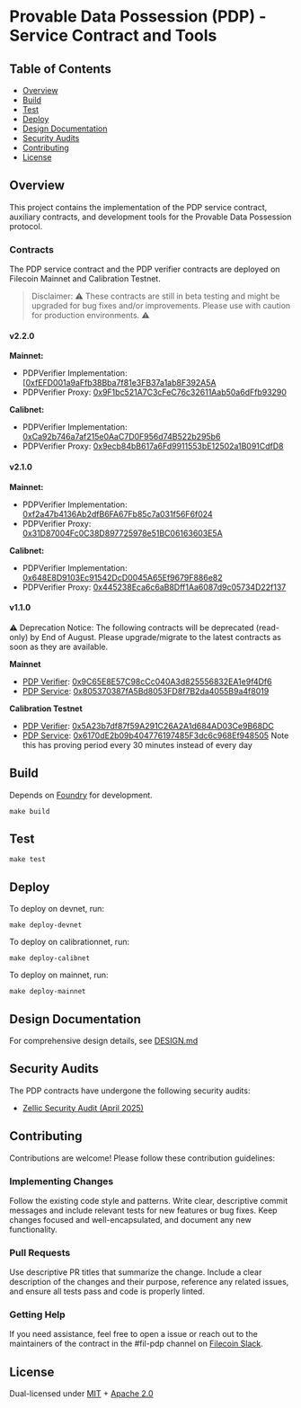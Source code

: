 # Provable Data Possession (PDP) - Service Contract and Tools

## Table of Contents
- [Overview](#overview)
- [Build](#build)
- [Test](#test)
- [Deploy](#deploy)
- [Design Documentation](#design-documentation)
- [Security Audits](#security-audits)
- [Contributing](#contributing)
- [License](#license)

## Overview
This project contains the implementation of the PDP service contract, auxiliary contracts, and development tools for the Provable Data Possession protocol.

### Contracts

The PDP service contract and the PDP verifier contracts are deployed on Filecoin Mainnet and Calibration Testnet.

> Disclaimer: ⚠️ These contracts are still in beta testing and might be upgraded for bug fixes and/or improvements. Please use with caution for production environments. ⚠️

#### v2.2.0

**Mainnet:**
- PDPVerifier Implementation: [[0xfEFD001a9aFfb38Bba7f81e3FB37a1ab8F392A5A](https://filfox.info/en/address/0xfEFD001a9aFfb38Bba7f81e3FB37a1ab8F392A5A)
- PDPVerifier Proxy: [0x9F1bc521A7C3cFeC76c32611Aab50a6dFfb93290](https://filfox.info/en/address/0x9F1bc521A7C3cFeC76c32611Aab50a6dFfb93290)

**Calibnet:**
- PDPVerifier Implementation: [0xCa92b746a7af215e0AaC7D0F956d74B522b295b6](https://calibration.filfox.info/en/address/0xCa92b746a7af215e0AaC7D0F956d74B522b295b6)
- PDPVerifier Proxy: [0x9ecb84bB617a6Fd9911553bE12502a1B091CdfD8](https://calibration.filfox.info/en/address/0x9ecb84bB617a6Fd9911553bE12502a1B091CdfD8)

#### v2.1.0

**Mainnet:**
- PDPVerifier Implementation: [0xf2a47b4136Ab2dfB6FA67Fb85c7a031f56F6f024](https://filfox.info/en/address/0xf2a47b4136Ab2dfB6FA67Fb85c7a031f56F6f024)
- PDPVerifier Proxy: [0x31D87004Fc0C38D897725978e51BC06163603E5A](https://filfox.info/en/address/0x31D87004Fc0C38D897725978e51BC06163603E5A)

**Calibnet:**
- PDPVerifier Implementation: [0x648E8D9103Ec91542DcD0045A65Ef9679F886e82](https://calibration.filfox.info/en/address/0x648E8D9103Ec91542DcD0045A65Ef9679F886e82)
- PDPVerifier Proxy: [0x445238Eca6c6aB8Dff1Aa6087d9c05734D22f137](https://calibration.filfox.info/en/address/0x445238Eca6c6aB8Dff1Aa6087d9c05734D22f137)

#### v1.1.0

⚠️ Deprecation Notice: The following contracts will be deprecated (read-only) by End of August. Please upgrade/migrate to the latest contracts as soon as they are available.

**Mainnet**
- [PDP Verifier]([url](https://github.com/FilOzone/pdp/blob/main/src/PDPVerifier.sol)): [0x9C65E8E57C98cCc040A3d825556832EA1e9f4Df6]([url](https://filfox.info/en/address/0x9C65E8E57C98cCc040A3d825556832EA1e9f4Df6))
- [PDP Service]([url](https://github.com/FilOzone/pdp/blob/main/src/SimplePDPService.sol)): [0x805370387fA5Bd8053FD8f7B2da4055B9a4f8019]([url](https://filfox.info/en/address/0x805370387fA5Bd8053FD8f7B2da4055B9a4f8019))

**Calibration Testnet**
- [PDP Verifier]([url](https://github.com/FilOzone/pdp/blob/main/src/PDPVerifier.sol)): [0x5A23b7df87f59A291C26A2A1d684AD03Ce9B68DC]([url](https://calibration.filfox.info/en/address/0x5A23b7df87f59A291C26A2A1d684AD03Ce9B68DC))
- [PDP Service]([url](https://github.com/FilOzone/pdp/blob/main/src/SimplePDPService.sol)): [0x6170dE2b09b404776197485F3dc6c968Ef948505]([url](https://calibration.filfox.info/en/address/0x6170dE2b09b404776197485F3dc6c968Ef948505)) Note this has proving period every 30 minutes instead of every day

## Build
Depends on [Foundry](https://github.com/foundry-rs/foundry) for development.
```
make build
```
## Test
```
make test
```
## Deploy
To deploy on devnet, run:
```
make deploy-devnet
```

To deploy on calibrationnet, run:
```
make deploy-calibnet
```

To deploy on mainnet, run:
```
make deploy-mainnet
```

## Design Documentation
For comprehensive design details, see [DESIGN.md](docs/design.md)

## Security Audits
The PDP contracts have undergone the following security audits:
- [Zellic Security Audit (April 2025)](https://github.com/Zellic/publications/blob/master/Proof%20of%20Data%20Possession%20-%20Zellic%20Audit%20Report.pdf)

## Contributing
Contributions are welcome! Please follow these contribution guidelines:

### Implementing Changes
Follow the existing code style and patterns. Write clear, descriptive commit messages and include relevant tests for new features or bug fixes. Keep changes focused and well-encapsulated, and document any new functionality.

### Pull Requests
Use descriptive PR titles that summarize the change. Include a clear description of the changes and their purpose, reference any related issues, and ensure all tests pass and code is properly linted.

### Getting Help
If you need assistance, feel free to open a issue or reach out to the maintainers of the contract in the #fil-pdp channel on [Filecoin Slack](https://filecoin.io/slack).

## License

Dual-licensed under [MIT](https://github.com/filecoin-project/lotus/blob/master/LICENSE-MIT) + [Apache 2.0](https://github.com/filecoin-project/lotus/blob/master/LICENSE-APACHE)
